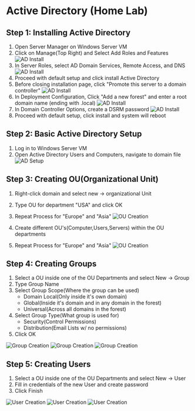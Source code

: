 # Active Directory (Home Lab)

## Step 1: Installing Active Directory

1. Open Server Manager on Windows Server VM
2. Click on Manage(Top Right) and Select Add Roles and Features
![AD Install](../docs/screenshots/active-directory-install-1.png)
3. In Server Roles, select AD Domain Services, Remote Access, and DNS
![AD Install](../docs/screenshots/active-directory-install-2.png)
4. Proceed with default setup and click install Active Directory
5. Before closing installation page, click "Promote this server to a domain controller"
![AD Install](../docs/screenshots/active-directory-install-3.png)
6. In Deployment Configuration, Click "Add a new forest" and enter a root domain name (ending with .local)
![AD Install](../docs/screenshots/active-directory-install-4.png)
7. In Domain Controller Options, create a DSRM password
![AD Install](../docs/screenshots/active-directory-install-5.png)
8. Proceed with default setup, click install and system will reboot 

## Step 2: Basic Active Directory Setup

1. Log in to Windows Server VM
2. Open Active Directory Users and Computers, navigate to domain file
![AD Setup](../docs/screenshots/basic-ad-setup.png)

## Step 3: Creating OU(Organizational Unit)

1. Right-click domain and select new -> organizational Unit
2. Type OU for department "USA" and click OK
3. Repeat Process for "Europe" and "Asia"
![OU Creation](../docs/screenshots/ou-creation.png)

4. Create different OU's(Computer,Users,Servers) within the OU departments
5. Repeat Process for "Europe" and "Asia"
![OU Creation](../docs/screenshots/ou-creation-2.png)

## Step 4: Creating Groups

1. Select a OU inside one of the OU Departments and select New -> Group
2. Type Group Name
2. Select Group Scope(Where the group can be used)
    - Domain Local(Only inside it's own domain)
    - Global(Inside it's domain and in any domain in the forest)
    - Universal(Across all domains in the forest)
3. Select Group Type(What group is used for)
    - Security(Control Permissions)
    - Distribution(Email Lists w/ no permissions)
4. Click OK
   
![Group Creation](../docs/screenshots/create-groups.png)
![Group Creation](../docs/screenshots/create-groups-2.png)
![Group Creation](../docs/screenshots/create-groups-3.png)

## Step 5: Creating Users

1. Select a OU inside one of the OU Departments and select New -> User
2. Fill in credentials of the new User and create password
3. Click Finish
   
![User Creation](../docs/screenshots/create-users.png)
![User Creation](../docs/screenshots/create-users-2.png)
![User Creation](../docs/screenshots/create-users-3.png)
